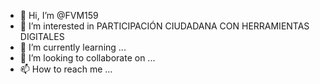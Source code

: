 - 👋 Hi, I’m @FVM159
- 👀 I’m interested in PARTICIPACIÓN CIUDADANA CON HERRAMIENTAS DIGITALES
- 🌱 I’m currently learning ...
- 💞️ I’m looking to collaborate on ...
- 📫 How to reach me ...

<!---
FVM159/FVM159 is a ✨ special ✨ repository because its `README.md` (this file) appears on your GitHub profile.
You can click the Preview link to take a look at your changes.
--->
